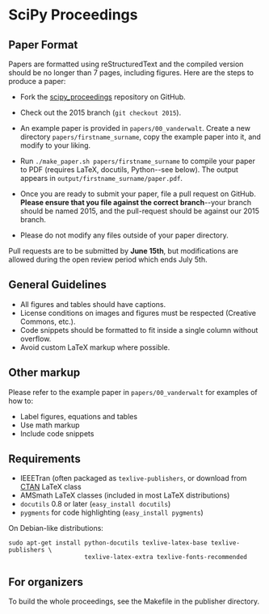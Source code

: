 # SciPy Proceedings

## Paper Format

Papers are formatted using reStructuredText and the compiled version should be
no longer than 7 pages, including figures.  Here are the steps to produce a
paper:

- Fork the
  [scipy_proceedings](https://github.com/scipy-conference/scipy_proceedings)
  repository on GitHub.

- Check out the 2015 branch (``git checkout 2015``).

- An example paper is provided in ``papers/00_vanderwalt``.  Create a new
  directory ``papers/firstname_surname``, copy the example paper into it, and
  modify to your liking.

- Run ``./make_paper.sh papers/firstname_surname`` to compile your paper to
  PDF (requires LaTeX, docutils, Python--see below).  The output appears in
  ``output/firstname_surname/paper.pdf``.

- Once you are ready to submit your paper, file a pull request on GitHub.
  **Please ensure that you file against the correct branch**--your branch
  should be named 2015, and the pull-request should be against our 2015
  branch.

- Please do not modify any files outside of your paper directory.

Pull requests are to be submitted by **June 15th**, but modifications are
allowed during the open review period which ends July 5th.

## General Guidelines

- All figures and tables should have captions.
- License conditions on images and figures must be respected (Creative Commons,
  etc.).
- Code snippets should be formatted to fit inside a single column without
  overflow.
- Avoid custom LaTeX markup where possible.

## Other markup

Please refer to the example paper in ``papers/00_vanderwalt`` for
examples of how to:

 - Label figures, equations and tables
 - Use math markup
 - Include code snippets

## Requirements

 - IEEETran (often packaged as ``texlive-publishers``, or download from
   [CTAN](http://www.ctan.org/tex-archive/macros/latex/contrib/IEEEtran/) LaTeX
   class
 - AMSmath LaTeX classes (included in most LaTeX distributions)
 - `docutils` 0.8 or later (``easy_install docutils``)
 - `pygments` for code highlighting (``easy_install pygments``)

On Debian-like distributions:

```
sudo apt-get install python-docutils texlive-latex-base texlive-publishers \
                     texlive-latex-extra texlive-fonts-recommended
```

## For organizers

To build the whole proceedings, see the Makefile in the publisher directory.
